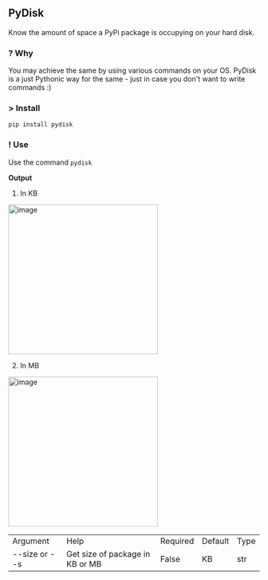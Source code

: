 ## PyDisk

Know the amount of space a PyPi package is occupying on your hard disk.

### ? Why

You may achieve the same by using various commands on your OS. 
PyDisk is a just Pythonic way for the same - just in case you don't want to write commands :)

### > Install

```
pip install pydisk
```

### ! Use

Use the command `pydisk`

**Output**

1. In KB

<img width="300" alt="image" src="https://user-images.githubusercontent.com/76456498/202871813-a755e9d7-e372-49d3-94b9-217c89648a8c.png">


2. In MB

<img width="300" alt="image" src="https://user-images.githubusercontent.com/76456498/202871856-7448ea2f-83d9-4e44-b30f-b7df285e14c0.png">


<table>
  <tr>
     <td>Argument</td>
     <td>Help</td>
     <td>Required</td>
     <td>Default</td>
     <td>Type</td>
  </tr>
  <tr>
    <td>--size or --s</td>
    <td>Get size of package in KB or MB</td>
    <td>False</td>
    <td>KB</td>
    <td>str</td>
  </tr>
 </table>
